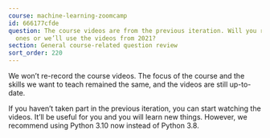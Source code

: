 ```yaml
---
course: machine-learning-zoomcamp
id: 666177cfde
question: The course videos are from the previous iteration. Will you release new
  ones or we’ll use the videos from 2021?
section: General course-related question review
sort_order: 220
---
```


We won’t re-record the course videos. The focus of the course and the skills we want to teach remained the same, and the videos are still up-to-date.

If you haven’t taken part in the previous iteration, you can start watching the videos. It’ll be useful for you and you will learn new things. However, we recommend using Python 3.10 now instead of Python 3.8.

